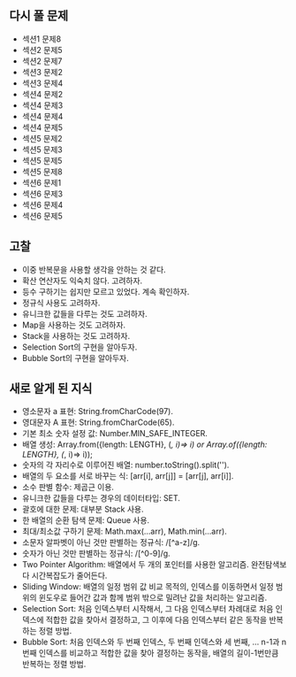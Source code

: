 ## 다시 풀 문제
* 섹션1 문제8
* 섹션2 문제5
* 섹션2 문제7
* 섹션3 문제2
* 섹션3 문제4
* 섹션4 문제2 
* 섹션4 문제3
* 섹션4 문제4
* 섹션4 문제5
* 섹션5 문제2
* 섹션5 문제3
* 섹션5 문제5
* 섹션5 문제8
* 섹션6 문제1
* 섹션6 문제3
* 섹션6 문제4
* 섹션6 문제5

## 고찰
* 이중 반복문을 사용할 생각을 안하는 것 같다.
* 확산 연산자도 익숙치 않다. 고려하자.
* 등수 구하기는 쉽지만 모르고 있었다. 계속 확인하자.
* 정규식 사용도 고려하자.
* 유니크한 값들을 다루는 것도 고려하자.
* Map을 사용하는 것도 고려하자.
* Stack을 사용하는 것도 고려하자.
* Selection Sort의 구현을 알아두자.
* Bubble Sort의 구현을 알아두자.

## 새로 알게 된 지식
* 영소문자 a 표현: String.fromCharCode(97).
* 영대문자 A 표현: String.fromCharCode(65).
* 기본 최소 숫자 설정 값: Number.MIN_SAFE_INTEGER.
* 배열 생성: Array.from({length: LENGTH}, (_, i)=> i) or Array.of({length: LENGTH}, (_, i)=> i));
* 숫자의 각 자리수로 이루어진 배열: number.toString().split('').
* 배열의 두 요소를 서로 바꾸는 식: [arr[i], arr[j]] = [arr[j], arr[i]].
* 소수 판별 함수: 제곱근 이용.
* 유니크한 값들을 다루는 경우의 데이터타입: SET.
* 괄호에 대한 문제: 대부분 Stack 사용.
* 한 배열의 순환 탐색 문제: Queue 사용.
* 최대/최소값 구하기 문제: Math.max(...arr), Math.min(...arr).
* 소문자 알파벳이 아닌 것만 판별하는 정규식: /[^a-z]/g.
* 숫자가 아닌 것만 판별하는 정규식: /[^0-9]/g.
* Two Pointer Algorithm: 배열에서 두 개의 포인터를 사용한 알고리즘. 완전탐색보다 시간복잡도가 줄어든다.
* Sliding Window: 배열의 일정 범위 값 비교 목적의, 인덱스를 이동하면서 일정 범위의 윈도우로 들어간 값과 함께 범위 밖으로 밀려난 값을 처리하는 알고리즘.
* Selection Sort: 처음 인덱스부터 시작해서, 그 다음 인덱스부터 차례대로 처음 인덱스에 적합한 값을 찾아서 결정하고, 
                  그 이후에 다음 인덱스부터 같은 동작을 반복하는 정렬 방법. 
* Bubble Sort: 처음 인덱스와 두 번째 인덱스, 두 번째 인덱스와 세 번째, ... n-1과 n번째 인덱스를 비교하고 적합한 값을 찾아 결정하는 동작을, 
               배열의 길이-1번만큼 반복하는 정렬 방법.